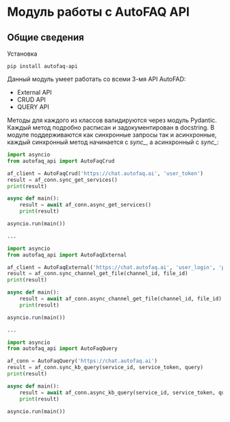 # Модуль работы с AutoFAQ API

## Общие сведения

Установка

```
pip install autofaq-api
```

Данный модуль умеет работать со всеми 3-мя API AutoFAD:

- External API
- CRUD API
- QUERY API

Методы для каждого из классов валидируются через модуль Pydantic. Каждый метод подробно расписан и задокументирован в docstring.
В модуле поддерживаются как синхронные запросы так и асинхронные, каждый синхронный метод начинается с *sync_*, а асинхронный с *sync_*:

```python
import asyncio
from autofaq_api import AutoFaqCrud

af_client = AutoFaqCrud('https://chat.autofaq.ai', 'user_token')
result = af_conn.sync_get_services()
print(result)

async def main():
    result = await af_conn.async_get_services()
    print(result)

asyncio.run(main())

...

import asyncio
from autofaq_api import AutoFaqExternal

af_client = AutoFaqExternal('https://chat.autofaq.ai', 'user_login', 'password', 'service_id')
result = af_conn.sync_channel_get_file(channel_id, file_id)
print(result)

async def main():
    result = await af_conn.async_channel_get_file(channel_id, file_id)
    print(result)

asyncio.run(main())

...

import asyncio
from autofaq_api import AutoFaqQuery

af_conn = AutoFaqQuery('https://chat.autofaq.ai')
result = af_conn.sync_kb_query(service_id, service_token, query)
print(result)

async def main():
    result = await af_conn.async_kb_query(service_id, service_token, query)
    print(result)

asyncio.run(main())

```
